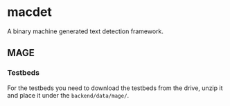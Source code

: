# macdet
A binary machine generated text detection framework.

## MAGE
### Testbeds
For the testbeds you need to download the testbeds from the drive, unzip it and place it under the `backend/data/mage/`.  
